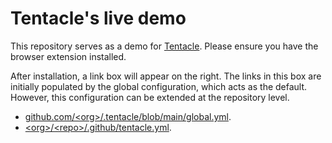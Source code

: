 # Tentacle's live demo 

This repository serves as a demo for [Tentacle](https://tentacle.app/). Please ensure you have the browser extension installed. 

After installation, a link box will appear on the right. The links in this box are initially populated by the global configuration, which acts as the default. However, this configuration can be extended at the repository level.

- [github.com/\<org>/.tentacle/blob/main/global.yml](https://github.com/tentacle-app/.tentacle/blob/main/global.yml).
- [\<org>/\<repo>/.github/tentacle.yml](./.github/tentacle.yml).
